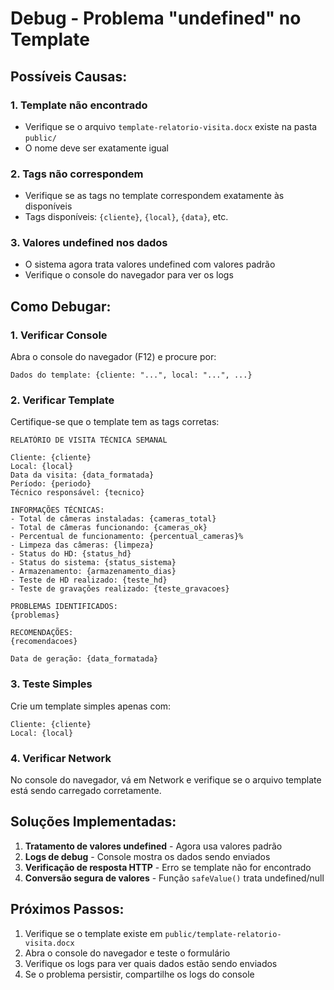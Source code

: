 # Debug - Problema "undefined" no Template

## Possíveis Causas:

### 1. **Template não encontrado**
- Verifique se o arquivo `template-relatorio-visita.docx` existe na pasta `public/`
- O nome deve ser exatamente igual

### 2. **Tags não correspondem**
- Verifique se as tags no template correspondem exatamente às disponíveis
- Tags disponíveis: `{cliente}`, `{local}`, `{data}`, etc.

### 3. **Valores undefined nos dados**
- O sistema agora trata valores undefined com valores padrão
- Verifique o console do navegador para ver os logs

## Como Debugar:

### 1. Verificar Console
Abra o console do navegador (F12) e procure por:
```
Dados do template: {cliente: "...", local: "...", ...}
```

### 2. Verificar Template
Certifique-se que o template tem as tags corretas:

```
RELATÓRIO DE VISITA TÉCNICA SEMANAL

Cliente: {cliente}
Local: {local}
Data da visita: {data_formatada}
Período: {periodo}
Técnico responsável: {tecnico}

INFORMAÇÕES TÉCNICAS:
- Total de câmeras instaladas: {cameras_total}
- Total de câmeras funcionando: {cameras_ok}
- Percentual de funcionamento: {percentual_cameras}%
- Limpeza das câmeras: {limpeza}
- Status do HD: {status_hd}
- Status do sistema: {status_sistema}
- Armazenamento: {armazenamento_dias}
- Teste de HD realizado: {teste_hd}
- Teste de gravações realizado: {teste_gravacoes}

PROBLEMAS IDENTIFICADOS:
{problemas}

RECOMENDAÇÕES:
{recomendacoes}

Data de geração: {data_formatada}
```

### 3. Teste Simples
Crie um template simples apenas com:
```
Cliente: {cliente}
Local: {local}
```

### 4. Verificar Network
No console do navegador, vá em Network e verifique se o arquivo template está sendo carregado corretamente.

## Soluções Implementadas:

1. **Tratamento de valores undefined** - Agora usa valores padrão
2. **Logs de debug** - Console mostra os dados sendo enviados
3. **Verificação de resposta HTTP** - Erro se template não for encontrado
4. **Conversão segura de valores** - Função `safeValue()` trata undefined/null

## Próximos Passos:

1. Verifique se o template existe em `public/template-relatorio-visita.docx`
2. Abra o console do navegador e teste o formulário
3. Verifique os logs para ver quais dados estão sendo enviados
4. Se o problema persistir, compartilhe os logs do console 